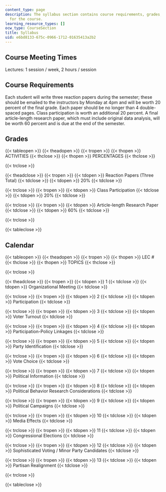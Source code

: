 ```yaml
---
content_type: page
description: The syllabus section contains course requirements, grades, and calendar
  for the course.
learning_resource_types: []
ocw_type: CourseSection
title: Syllabus
uid: e6bd8133-675c-0966-1712-01635413a2b2
---
```


Course Meeting Times
--------------------

Lectures: 1 session / week, 2 hours / session

Course Requirements
-------------------

Each student will write three reaction papers during the semester; these should be emailed to the instructors by Monday at 4pm and will be worth 20 percent of the final grade. Each paper should be no longer than 4 double-spaced pages. Class participation is worth an additional 20 percent. A final article-length research paper, which must include original data analysis, will be worth 60 percent and is due at the end of the semester.

Grades
------

{{< tableopen >}}
{{< theadopen >}}
{{< tropen >}}
{{< thopen >}}
ACTIVITIES
{{< thclose >}}
{{< thopen >}}
PERCENTAGES
{{< thclose >}}

{{< trclose >}}

{{< theadclose >}}
{{< tropen >}}
{{< tdopen >}}
Reaction Papers (Three Total)
{{< tdclose >}}
{{< tdopen >}}
20%
{{< tdclose >}}

{{< trclose >}}
{{< tropen >}}
{{< tdopen >}}
Class Participation
{{< tdclose >}}
{{< tdopen >}}
20%
{{< tdclose >}}

{{< trclose >}}
{{< tropen >}}
{{< tdopen >}}
Article-length Research Paper
{{< tdclose >}}
{{< tdopen >}}
60%
{{< tdclose >}}

{{< trclose >}}

{{< tableclose >}}

  

Calendar
--------

{{< tableopen >}}
{{< theadopen >}}
{{< tropen >}}
{{< thopen >}}
LEC #
{{< thclose >}}
{{< thopen >}}
TOPICS
{{< thclose >}}

{{< trclose >}}

{{< theadclose >}}
{{< tropen >}}
{{< tdopen >}}
1
{{< tdclose >}}
{{< tdopen >}}
Organizational Meeting
{{< tdclose >}}

{{< trclose >}}
{{< tropen >}}
{{< tdopen >}}
2
{{< tdclose >}}
{{< tdopen >}}
Participation
{{< tdclose >}}

{{< trclose >}}
{{< tropen >}}
{{< tdopen >}}
3
{{< tdclose >}}
{{< tdopen >}}
Voter Turnout
{{< tdclose >}}

{{< trclose >}}
{{< tropen >}}
{{< tdopen >}}
4
{{< tdclose >}}
{{< tdopen >}}
Participation-Policy Linkages
{{< tdclose >}}

{{< trclose >}}
{{< tropen >}}
{{< tdopen >}}
5
{{< tdclose >}}
{{< tdopen >}}
Party Identification
{{< tdclose >}}

{{< trclose >}}
{{< tropen >}}
{{< tdopen >}}
6
{{< tdclose >}}
{{< tdopen >}}
Vote Choice
{{< tdclose >}}

{{< trclose >}}
{{< tropen >}}
{{< tdopen >}}
7
{{< tdclose >}}
{{< tdopen >}}
Political Information
{{< tdclose >}}

{{< trclose >}}
{{< tropen >}}
{{< tdopen >}}
8
{{< tdclose >}}
{{< tdopen >}}
Political Behavior Research Considerations
{{< tdclose >}}

{{< trclose >}}
{{< tropen >}}
{{< tdopen >}}
9
{{< tdclose >}}
{{< tdopen >}}
Political Campaigns
{{< tdclose >}}

{{< trclose >}}
{{< tropen >}}
{{< tdopen >}}
10
{{< tdclose >}}
{{< tdopen >}}
Media Effects
{{< tdclose >}}

{{< trclose >}}
{{< tropen >}}
{{< tdopen >}}
11
{{< tdclose >}}
{{< tdopen >}}
Congressional Elections
{{< tdclose >}}

{{< trclose >}}
{{< tropen >}}
{{< tdopen >}}
12
{{< tdclose >}}
{{< tdopen >}}
Sophisticated Voting / Minor Party Candidates
{{< tdclose >}}

{{< trclose >}}
{{< tropen >}}
{{< tdopen >}}
13
{{< tdclose >}}
{{< tdopen >}}
Partisan Realignment
{{< tdclose >}}

{{< trclose >}}

{{< tableclose >}}